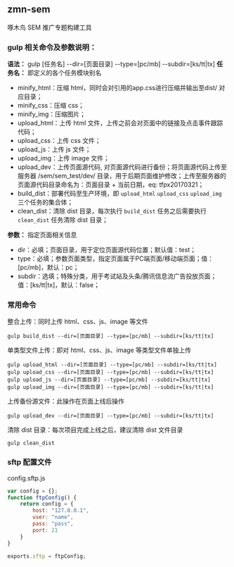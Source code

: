 ## zmn-sem
啄木鸟 SEM 推广专题构建工具

### gulp 相关命令及参数说明：
**语法：** gulp [任务名] --dir=[页面目录] --type=[pc/mb] --subdir=[ks/tt|tx]
**任务名：** 即定义的各个任务模块别名
* minify_html：压缩 html，同时会对引用的app.css进行压缩并输出至dist/ 对应目录；
* minify_css：压缩 css；
* minify_img：压缩图片；
* upload_html：上传 html 文件，上传之前会对页面中的链接及点击事件跟踪代码；
* upload_css：上传 css 文件；
* upload_js：上传 js 文件；
* upload_img：上传 image 文件；
* upload_dev：上传页面源代码, 对页面源代码进行备份；将页面源代码上传至服务器 /sem/sem_test/dev/ 目录，用于后期页面维护修改；上传至服务器的页面源代码目录命名为：页面目录 + 当前日期，eq: tfpx20170321；
* build_dist：部署代码至生产环境，即 `upload_html` `upload_css` `upload_img` 三个任务的集合体；
* clean_dist：清除 dist 目录，每次执行 `build_dist` 任务之后需要执行 `clean_dist` 任务清除 dist 目录；

**参数：** 指定页面相关信息
* dir：必填；页面目录，用于定位页面源代码位置；默认值：test；
* type：必填；参数页面类型，指定页面属于PC端页面/移动端页面；值：[pc/mb]，默认：pc；
* subdir：选填；特殊分类，用于考试站及头条/腾讯信息流广告投放页面；值：[ks/tt|tx]，默认：false；

### 常用命令

整合上传：同时上传 html、css、js、image 等文件
```
gulp build_dist --dir=[页面目录] --type=[pc/mb] --subdir=[ks/tt|tx]
```

单类型文件上传：即对 html、css、js、image 等类型文件单独上传
```
gulp upload_html --dir=[页面目录] --type=[pc/mb] --subdir=[ks/tt|tx]
gulp upload_css --dir=[页面目录] --type=[pc/mb] --subdir=[ks/tt|tx]
gulp upload_js --dir=[页面目录] --type=[pc/mb] --subdir=[ks/tt|tx]
gulp upload_img --dir=[页面目录] --type=[pc/mb] --subdir=[ks/tt|tx]
```

上传备份源文件：此操作在页面上线后操作
```
gulp upload_dev --dir=[页面目录] --type=[pc/mb] --subdir=[ks/tt|tx]
```

清除 dist 目录：每次项目完成上线之后，建议清除 dist 文件目录
```
gulp clean_dist
```

### sftp 配置文件
config.sftp.js

```javascript
var config = {};
function ftpConfig() {
    return config = {
        host: "127.0.0.1",
        user: "name",
        pass: "pass",
        port: 21
    }
}

exports.sftp = ftpConfig;
```
